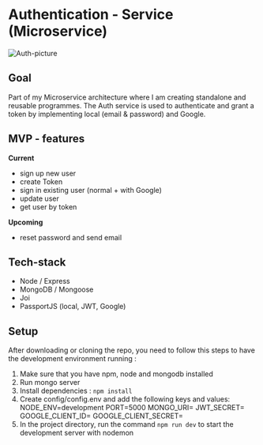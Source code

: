 # Authentication - Service (Microservice)

![Auth-picture](https://user-images.githubusercontent.com/49597398/93790142-fbb92280-fc32-11ea-85d8-788b37c4076e.png)

## Goal
Part of my Microservice architecture where I am creating standalone and reusable programmes. 
The Auth service is used to authenticate and grant a token by implementing local (email & password) and Google. 

## MVP - features

 **Current**
 - sign up new user
 - create Token
 - sign in existing user (normal + with Google)
 - update user
 - get user by token

**Upcoming**
 - reset password and send email

  
## Tech-stack
 -  Node / Express
-   MongoDB / Mongoose
-   Joi
-   PassportJS (local, JWT, Google)
  

## Setup
After downloading or cloning the repo, you need to follow this steps to have the development environment running :

1.  Make sure that you have npm, node and mongodb installed
2.  Run mongo server
3.  Install dependencies :  `npm install`
4. Create config/config.env and add the following keys and values: NODE_ENV=development PORT=5000 MONGO_URI= JWT_SECRET= GOOGLE_CLIENT_ID= GOOGLE_CLIENT_SECRET=
5.  In the project directory, run the command `npm run dev` to start the development server with nodemon
